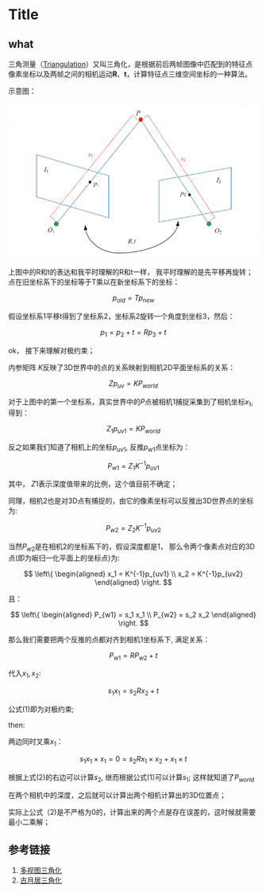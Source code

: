 # Title

## what

三角测量（[Triangulation](https://en.wikipedia.org/wiki/Triangulation)）又叫三角化，是根据前后两帧图像中匹配到的特征点像素坐标以及两帧之间的相机运动**R**、**t**，计算特征点三维空间坐标的一种算法。

示意图：

![1679551782369](image/三角化/1679551775665.png)

上图中的R和t的表达和我平时理解的R和t一样， 我平时理解的是先平移再旋转； 点在旧坐标系下的坐标等于T乘以在新坐标系下的坐标：

$$
p_{old} = T p_{new}
$$

假设坐标系1平移t得到了坐标系2，坐标系2旋转一个角度到坐标3，然后：

$$
p_1 = p_2 + t = Rp_3+t
$$

ok， 接下来理解对极约束；

内参矩阵 $K$反映了3D世界中的点的关系映射到相机2D平面坐标系的关系：

$$
Z p_{uv} = KP_{world}
$$

对于上图中的第一个坐标系，真实世界中的$P$点被相机1捕捉采集到了相机坐标$x_1$, 得到：

$$
Z_1 p_{uv1} = K P_{world}
$$

反之如果我们知道了相机上的坐标$p_{uv1}$, 反推$p_{w1}$点坐标为：

$$
P_{w1} = Z_1K^{-1}p_{uv1}
$$

其中， $Z1$表示深度值带来的比例，这个值目前不确定；

同理，相机2也是对3D点有捕捉的，由它的像素坐标可以反推出3D世界点的坐标为:

$$
P_{w2} = Z_2 K^{-1}p_{uv2}
$$

当然$P_{w2}$是在相机2的坐标系下的，假设深度都是1， 那么令两个像素点对应的3D点(即为皈归一化平面上的坐标点)为:

$$
\left\{
		\begin{aligned}
			x_1 = K^{-1}p_{uv1} \\
			x_2 = K^{-1}p_{uv2}
		\end{aligned}
	\right.
$$

且：

$$
\left\{ 
	\begin{aligned} 
		P_{w1} = s_1 x_1 \\ 
		P_{w2} = s_2 x_2 
	\end{aligned}
\right.
$$

那么我们需要把两个反推的点都对齐到相机1坐标系下, 满足关系：

$$
P_{w1} = RP_{w2} + t
$$

代入$x_1, x_2$:

$$
s_1 x_1 = s_2 R x_2 + t \tag{1}
$$

公式(1)即为对极约束;

then:

两边同时叉乘$x_1$：

$$
s_1 x_1 \times x_1 = 0 = s_2 R x_1 \times x_2 + x_1 \times t \tag{2}
$$

根据上式(2)的右边可以计算$s_2$, 继而根据公式(1)可以计算$s_1$; 这样就知道了$P_{world}$

在两个相机中的深度，之后就可以计算出两个相机计算出的3D位置点；

实际上公式（2)是不严格为0的，计算出来的两个点是存在误差的，这时候就需要最小二乘解；




## 参考链接

1. [多视图三角化](https://gutsgwh1997.github.io/2020/03/31/%E5%A4%9A%E8%A7%86%E5%9B%BE%E4%B8%89%E8%A7%92%E5%8C%96/)
2. [古月居三角化](https://www.guyuehome.com/35452)
